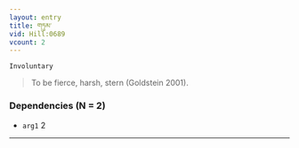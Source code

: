 ```yaml
---
layout: entry
title: གཏུམ་
vid: Hill:0689
vcount: 2
---
```

`Involuntary` 
> To be fierce, harsh, stern (Goldstein 2001)\.

### Dependencies (N = 2)
* `arg1` 2

---

